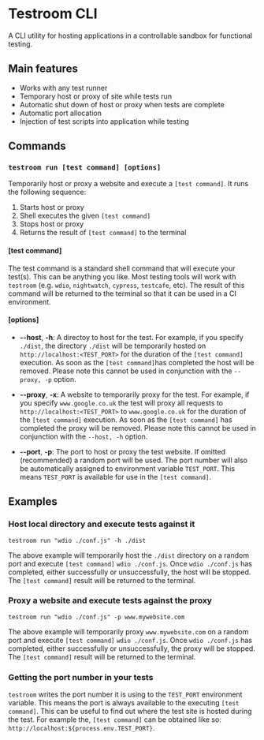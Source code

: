 # Testroom CLI

A CLI utility for hosting applications in a controllable sandbox for functional testing.

## Main features

- Works with any test runner
- Temporary host or proxy of site while tests run
- Automatic shut down of host or proxy when tests are complete
- Automatic port allocation
- Injection of test scripts into application while testing

## Commands

### `testroom run [test command] [options]`

Temporarily host or proxy a website and execute a `[test command]`. It runs the following sequence:

1. Starts host or proxy
2. Shell executes the given `[test command]`
3. Stops host or proxy
4. Returns the result of `[test command]` to the terminal

#### [test command]

The test command is a standard shell command that will execute your test(s). This can be anything you like. Most testing tools will work with `testroom` (e.g. `wdio`, `nightwatch`, `cypress`, `testcafe`, etc). The result of this command will be returned to the terminal so that it can be used in a CI environment.

#### [options]

- **--host**, **-h**: A directoy to host for the test. For example, if you specify `./dist`, the directory `./dist` will be temporarily hosted on `http://localhost:<TEST_PORT>` for the duration of the `[test command]` execution. As soon as the `[test command]`has completed the host will be removed. Please note this cannot be used in conjunction with the `--proxy, -p` option.

- **--proxy**, **-x**: A website to temporarily proxy for the test. For example, if you specify `www.google.co.uk` the test will proxy all requests to `http://localhost:<TEST_PORT>` to `www.google.co.uk` for the duration of the `[test command]` execution. As soon as the `[test command]` has completed the proxy will be removed. Please note this cannot be used in conjunction with the `--host, -h` option.

- **--port**, **-p**: The port to host or proxy the test website. If omitted (recommended) a random port will be used. The port number will also be automatically assigned to environment variable `TEST_PORT`. This means `TEST_PORT` is available for use in the `[test command]`.

## Examples

### Host local directory and execute tests against it

`testroom run "wdio ./conf.js" -h ./dist`

The above example will temporarily host the `./dist` directory on a random port and execute `[test command]` `wdio ./conf.js`. Once `wdio ./conf.js` has completed, either successfully or unsuccessfully, the host will be stopped. The `[test command]` result will be returned to the terminal.

### Proxy a website and execute tests against the proxy

`testroom run "wdio ./conf.js" -p www.mywebsite.com`

The above example will temporarily proxy `www.mywebsite.com` on a random port and execute `[test command]` `wdio ./conf.js`. Once `wdio ./conf.js` has completed, either successfully or unsuccessfully, the proxy will be stopped. The `[test command]` result will be returned to the terminal.

### Getting the port number in your tests

`testroom` writes the port number it is using to the `TEST_PORT` environment variable. This means the port is always available to the executing `[test command]`. This can be useful to find out where the test site is hosted during the test. For example the, `[test command]` can be obtained like so: `http://localhost:${process.env.TEST_PORT}`.
